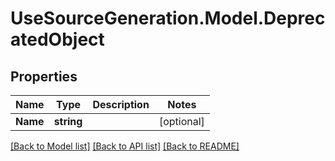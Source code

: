 # UseSourceGeneration.Model.DeprecatedObject

## Properties

Name | Type | Description | Notes
------------ | ------------- | ------------- | -------------
**Name** | **string** |  | [optional] 

[[Back to Model list]](../../README.md#documentation-for-models) [[Back to API list]](../../README.md#documentation-for-api-endpoints) [[Back to README]](../../README.md)

